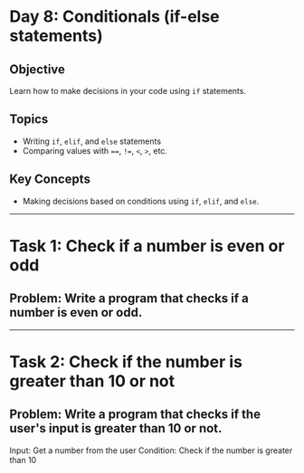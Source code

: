 # Day 8: Conditionals (if-else statements)

## Objective
Learn how to make decisions in your code using `if` statements.

## Topics
- Writing `if`, `elif`, and `else` statements
- Comparing values with `==`, `!=`, `<`, `>`, etc.

## Key Concepts
- Making decisions based on conditions using `if`, `elif`, and `else`.

---

# Task 1: Check if a number is even or odd

**Problem**: Write a program that checks if a number is even or odd.
----
---
# Task 2: Check if the number is greater than 10 or not
## **Problem**:  Write a program that checks if the user's input is greater than 10 or not.
Input: Get a number from the user
Condition: Check if the number is greater than 10


